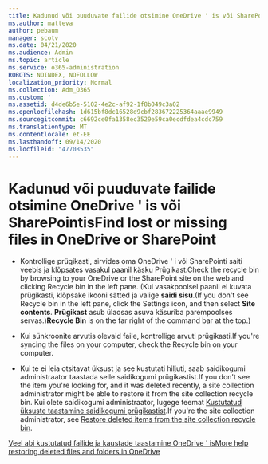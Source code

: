 ```yaml
---
title: Kadunud või puuduvate failide otsimine OneDrive ' is või SharePointis
ms.author: matteva
author: pebaum
manager: scotv
ms.date: 04/21/2020
ms.audience: Admin
ms.topic: article
ms.service: o365-administration
ROBOTS: NOINDEX, NOFOLLOW
localization_priority: Normal
ms.collection: Adm_O365
ms.custom: ''
ms.assetid: d4de6b5e-5102-4e2c-af92-1f8b049c3a02
ms.openlocfilehash: 1d615bf8dc16528d9cbf283672225364aaae9949
ms.sourcegitcommit: c6692ce0fa1358ec3529e59ca0ecdfdea4cdc759
ms.translationtype: MT
ms.contentlocale: et-EE
ms.lasthandoff: 09/14/2020
ms.locfileid: "47708535"
---
```

# <a name="find-lost-or-missing-files-in-onedrive-or-sharepoint"></a><span data-ttu-id="b77f7-102">Kadunud või puuduvate failide otsimine OneDrive ' is või SharePointis</span><span class="sxs-lookup"><span data-stu-id="b77f7-102">Find lost or missing files in OneDrive or SharePoint</span></span>

- <span data-ttu-id="b77f7-103">Kontrollige prügikasti, sirvides oma OneDrive ' i või SharePointi saiti veebis ja klõpsates vasakul paanil käsku Prügikast.</span><span class="sxs-lookup"><span data-stu-id="b77f7-103">Check the recycle bin by browsing to your OneDrive or the SharePoint site on the web and clicking Recycle bin in the left pane.</span></span> <span data-ttu-id="b77f7-104">(Kui vasakpoolsel paanil ei kuvata prügikasti, klõpsake ikooni sätted ja valige **saidi sisu**.</span><span class="sxs-lookup"><span data-stu-id="b77f7-104">(If you don't see Recycle bin in the left pane, click the Settings icon, and then select **Site contents**.</span></span> <span data-ttu-id="b77f7-105">**Prügikast** asub ülaosas asuva käsuriba parempoolses servas.)</span><span class="sxs-lookup"><span data-stu-id="b77f7-105">**Recycle Bin** is on the far right of the command bar at the top.)</span></span> 
    
- <span data-ttu-id="b77f7-106">Kui sünkroonite arvutis olevaid faile, kontrollige arvuti prügikasti.</span><span class="sxs-lookup"><span data-stu-id="b77f7-106">If you're syncing the files on your computer, check the Recycle bin on your computer.</span></span> 
    
- <span data-ttu-id="b77f7-107">Kui te ei leia otsitavat üksust ja see kustutati hiljuti, saab saidikogumi administraator taastada selle saidikogumi prügikastist.</span><span class="sxs-lookup"><span data-stu-id="b77f7-107">If you don't see the item you're looking for, and it was deleted recently, a site collection administrator might be able to restore it from the site collection recycle bin.</span></span> <span data-ttu-id="b77f7-108">Kui olete saidikogumi administraator, lugege teemat [Kustutatud üksuste taastamine saidikogumi prügikastist](https://go.microsoft.com/fwlink/?linkid=866439).</span><span class="sxs-lookup"><span data-stu-id="b77f7-108">If you're the site collection administrator, see [Restore deleted items from the site collection recycle bin](https://go.microsoft.com/fwlink/?linkid=866439).</span></span>
    
[<span data-ttu-id="b77f7-109">Veel abi kustutatud failide ja kaustade taastamine OneDrive ' is</span><span class="sxs-lookup"><span data-stu-id="b77f7-109">More help restoring deleted files and folders in OneDrive</span></span>](https://go.microsoft.com/fwlink/?linkid=872872)
  

